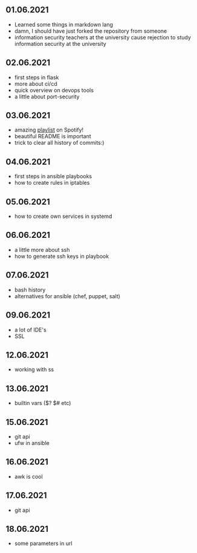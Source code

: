 ## 01.06.2021
 - Learned some things in markdown lang
 - damn, I should have just forked the repository from someone
 - information security teachers at the university cause rejection to study information security at the university
## 02.06.2021
 - first steps in flask
 - more about ci/cd
 - quick overview on devops tools
 - a little about port-security
## 03.06.2021
 - amazing [playlist](https://open.spotify.com/playlist/37i9dQZF1DX5trt9i14X7j?si=utsRtzczRHyy-fe3Npbn7w) on Spotify!
 - beautiful README is important
 - trick to clear all history of commits:)
## 04.06.2021
 - first steps in ansible playbooks
 - how to create rules in iptables
## 05.06.2021
 - how to create own services in systemd
## 06.06.2021
 - a little more about ssh
 - how to generate ssh keys in playbook
## 07.06.2021
 - bash history
 - alternatives for ansible (chef, puppet, salt)
## 09.06.2021
 - a lot of IDE's
 - SSL
## 12.06.2021
 - working with ss
## 13.06.2021
 - builtin vars ($? $# etc)
## 15.06.2021
 - git api
 - ufw in ansible
## 16.06.2021
 - awk is cool
## 17.06.2021
 - git api
## 18.06.2021
 - some parameters in url
